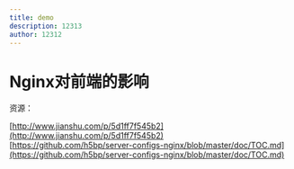 ```yaml
---
title: demo
description: 12313
author: 12312
---
```


# Nginx对前端的影响

资源：

[http://www.jianshu.com/p/5d1ff7f545b2](http://www.jianshu.com/p/5d1ff7f545b2)  
[https://github.com/h5bp/server-configs-nginx/blob/master/doc/TOC.md](https://github.com/h5bp/server-configs-nginx/blob/master/doc/TOC.md)

